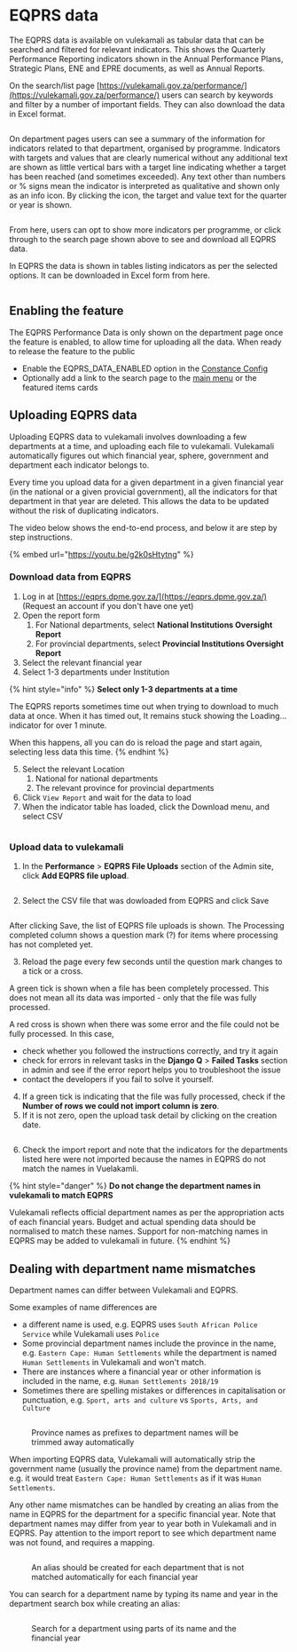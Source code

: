 # EQPRS data

The EQPRS data is available on vulekamali as tabular data that can be searched and filtered for relevant indicators. This shows the Quarterly Performance Reporting indicators shown in the Annual Performance Plans, Strategic Plans, ENE and EPRE documents, as well as Annual Reports.

On the search/list page [https://vulekamali.gov.za/performance/](https://vulekamali.gov.za/performance/) users can search by keywords and filter by a number of important fields. They can also download the data in Excel format.

<figure><img src="../../.gitbook/assets/Screenshot_2023-02-06_18-06-00.png" alt=""><figcaption></figcaption></figure>

On department pages users can see a summary of the information for indicators related to that department, organised by programme. Indicators with targets and values that are clearly numerical without any additional text are shown as little vertical bars with a target line indicating whether a target has been reached (and sometimes exceeded). Any text other than numbers or % signs mean the indicator is interpreted as qualitative and shown only as an info icon. By clicking the icon, the target and value text  for the quarter or year is shown.

<figure><img src="../../.gitbook/assets/Screenshot_2023-07-19_10-01-17.png" alt=""><figcaption></figcaption></figure>

From here, users can opt to show more indicators per programme, or click through to the search page shown above to see and download all EQPRS data.

In EQPRS the data is shown in tables listing indicators as per the selected options. It can be downloaded in Excel form from here.

<figure><img src="../../.gitbook/assets/Screenshot_2023-02-06_18-08-23.png" alt=""><figcaption></figcaption></figure>

## Enabling the feature

The EQPRS Performance Data is only shown on the department page once the feature is enabled, to allow time for uploading all the data. When ready to release the feature to the public

* Enable the EQPRS\_DATA\_ENABLED option in the [Constance Config](../site-wide-options.md)
* Optionally add a link to the search page to the [main menu](editing-the-menu-items.md) or the featured items cards

## Uploading EQPRS data

Uploading EQPRS data to vulekamali involves downloading a few departments at a time, and uploading each file to vulekamali. Vulekamali automatically figures out which financial year, sphere, government and department each indicator belongs to.

Every time you upload data for a given department in a given financial year (in the national or a given provicial government), all the indicators for that department in that year are deleted. This allows the data to be updated without the risk of duplicating indicators.

The video below shows the end-to-end process, and below it are step by step instructions.

{% embed url="https://youtu.be/g2k0sHtytng" %}

### Download data from EQPRS

1. Log in at [https://eqprs.dpme.gov.za/](https://eqprs.dpme.gov.za/) (Request an account if you don't have one yet)
2. Open the report form
   1. For National departments, select **National Institutions Oversight Report**
   2. For provincial departments, select **Provincial Institutions Oversight Report**
3. Select the relevant financial year
4. Select 1-3 departments under Institution

{% hint style="info" %}
**Select only 1-3 departments at a time**

The EQPRS reports sometimes time out when trying to download to much data at once. When it has timed out, It remains stuck showing the Loading... indicator for over 1 minute.

When this happens, all you can do is reload the page and start again, selecting less data this time.
{% endhint %}

5. Select the relevant Location
   1. National for national departments
   2. The relevant province for provincial departments
6. Click `View Report` and wait for the data to load
7. When the indicator table has loaded, click the Download menu, and select CSV

<figure><img src="../../.gitbook/assets/Screenshot_2023-02-06_17-11-49.png" alt=""><figcaption></figcaption></figure>

### Upload data to vulekamali

1. In the **Performance** > **EQPRS File Uploads** section of the Admin site, click **Add EQPRS file upload**.

<figure><img src="../../.gitbook/assets/2023-02-06_17-46.png" alt=""><figcaption></figcaption></figure>

2. Select the CSV file that was dowloaded from EQPRS and click Save

<figure><img src="../../.gitbook/assets/2023-02-06_17-37.png" alt=""><figcaption></figcaption></figure>

After clicking Save, the list of EQPRS file uploads is shown. The Processing completed column shows a question mark (?) for items where processing has not completed yet.

3. Reload the page every few seconds until the question mark changes to a tick or a cross.

A green tick is shown when a file has been completely processed. This does not mean all its data was imported - only that the file was fully processed.&#x20;

A red cross is shown when there was some error and the file could not be fully processed. In this case,&#x20;

* check whether you followed the instructions correctly, and try it again
* check for errors in relevant tasks in the **Django Q** > **Failed Tasks** section in admin and see if the error report helps you to troubleshoot the issue
* contact the developers if you fail to solve it yourself.

4. If a green tick is indicating that the file was fully processed, check if the **Number of rows we could not import column is zero**.&#x20;
5. If it is not zero, open the upload task detail by clicking on the creation date.

<figure><img src="../../.gitbook/assets/Screenshot_2023-02-06_18-00-30.png" alt=""><figcaption></figcaption></figure>

6. Check the import report and note that the indicators for the departments listed here were not imported because the names in EQPRS do not match the names in Vuelakamli.

{% hint style="danger" %}
**Do not change the department names in vulekamali to match EQPRS**

Vulekamali reflects official department names as per the appropriation acts of each financial years. Budget and actual spending data should be normalised to match these names. Support for non-matching names in EQPRS may be added to vulekamali in future.
{% endhint %}

## Dealing with department name mismatches

Department names can differ between Vulekamali and EQPRS.

Some examples of name differences are

* a different name is used, e.g. EQPRS uses `South African Police Service` while Vulekamali uses `Police`
* Some provincial department names include the province in the name, e.g. `Eastern Cape: Human Settlements` while the department is named `Human Settlements` in Vulekamali and won't match.
* There are instances where a financial year or other information is included in the name, e.g. `Human Settlements 2018/19`
* Sometimes there are spelling mistakes or differences in capitalisation or punctuation, e.g. `Sport, arts and culture` vs `Sports, Arts, and Culture`

<figure><img src="../../.gitbook/assets/Screenshot_2023-01-13_09-57-56 (1).png" alt=""><figcaption><p>Province names as prefixes to department names will be trimmed away automatically</p></figcaption></figure>

When importing EQPRS data, Vulekamali will automatically strip the government name (usually the province name) from the department name. e.g. it would treat `Eastern Cape: Human Settlements` as if it was `Human Settlements`.

Any other name mismatches can be handled by creating an alias from the name in EQPRS for the department for a specific financial year. Note that department names may differ from year to year both in Vulekamali and in EQPRS. Pay attention to the import report to see which department name was not found, and requires a mapping.

<figure><img src="../../.gitbook/assets/Screenshot_2023-03-03_14-23-12.png" alt=""><figcaption><p>An alias should be created for each department that is not matched automatically for each financial year</p></figcaption></figure>

You can search for a department name by typing its name and year in the department search box while creating an alias:

<figure><img src="../../.gitbook/assets/Screenshot_2023-03-03_14-23-32.png" alt=""><figcaption><p>Search for a department using parts of its name and the financial year</p></figcaption></figure>
